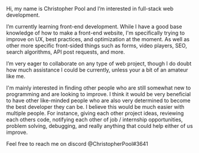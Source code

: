 Hi, my name is Christopher Pool and I’m interested in full-stack web development.

I’m currently learning front-end development. While I have a good base knowledge of how to make a front-end website, I'm specifically trying to improve
  on UX, best practices, and optimization at the moment. As well as other more specific front-sided things such as forms, video players, SEO, search algorithms, API post requests, and more. 
  
I’m very eager to collaborate on any type of web project, though I do doubt how much assistance I could be currently, unless your a bit of an amateur like me.  

I'm mainly interested in finding other people who are still somewhat new to programming and are looking to improve. I think it would be very beneficial to have other like-minded people who are also very determined to become the best developer they can be. I believe this would be much easier with multiple people. For instance, giving each other project ideas, reviewing each others code, notifying each other of job / internship opportunities, problem solving, debugging, and really anything that could help either of us improve. 

Feel free to reach me on discord @ChristopherPool#3641
